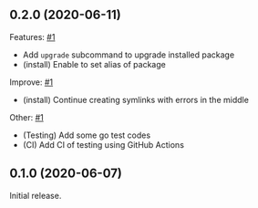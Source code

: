 ## 0.2.0 (2020-06-11)

Features: [#1](https://github.com/progrhyme/shelp/pull/1)

- Add `upgrade` subcommand to upgrade installed package
- (install) Enable to set alias of package

Improve: [#1](https://github.com/progrhyme/shelp/pull/1)

- (install) Continue creating symlinks with errors in the middle

Other: [#1](https://github.com/progrhyme/shelp/pull/1)

- (Testing) Add some go test codes
- (CI) Add CI of testing using GitHub Actions

## 0.1.0 (2020-06-07)

Initial release.
